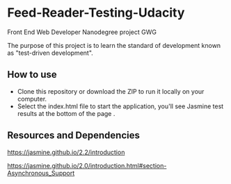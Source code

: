 # Feed-Reader-Testing-Udacity
Front End Web Developer Nanodegree project GWG 

The purpose of this project is to learn the standard of development known as "test-driven development".

## How to use
* Clone this repository or download the ZIP to run it locally on your computer.
* Select the index.html file to start the application, you'll see Jasmine test results at the bottom of the page .

## Resources and Dependencies
https://jasmine.github.io/2.2/introduction

https://jasmine.github.io/2.0/introduction.html#section-Asynchronous_Support
